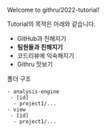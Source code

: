 Welcome to githru/2022-tutorial!

Tutorial의 목적은 아래와 같습니다.
- GitHub과 친해지기
- **팀원들과 친해지기**
- 코드리뷰에 익숙해지기
- Githru 맛보기

폴더 구조
```
- analysis-engine
 - [id]
  - project1/...
- view
 - [id]
  - project1/...
```
